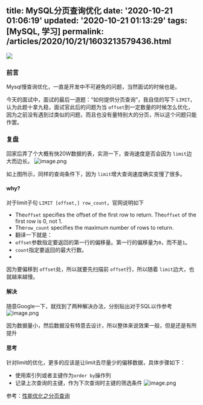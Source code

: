 title: MySQL分页查询优化
date: '2020-10-21 01:06:19'
updated: '2020-10-21 01:13:29'
tags: [MySQL, 学习]
permalink: /articles/2020/10/21/1603213579436.html
---
![](https://b3logfile.com/bing/20200617.jpg?imageView2/1/w/960/h/540/interlace/1/q/100) 


### 前言

Mysql慢查询优化，一直是开发中不可避免的问题，当然面试的时候也是。

今天的面试中，面试的最后一道题：“如何提供分页查询”，我自信的写下 `LIMIT`，认为此题十拿九稳，面试官此后的问题为当 `offset`到一定数量的时候怎么优化，因为之前没有遇到过类似的问题，而且也没有量特别大的分页，所以这个问题只能作罢。

### 复盘

回家后弄了个大概有快20W数据的表，实测一下，查询速度是否会因为 `limit`边大而边长。
![image.png](https://b3logfile.com/file/2020/10/image-f1d086a6.png)

如上图所示，同样的查询条件下，因为 `limit`增大查询速度确实变慢了很多。

#### why?

对于limit子句 `LIMIT [offset,] row_count`，官网说明如下

* The`offset` specifies the offset of the first row to return. The`offset` of the first row is 0, not 1.
* The`row_count` specifies the maximum number of rows to return.
* 翻译一下就是：
* `offset`参数指定要返回的第一行的偏移量。第一行的偏移量为`0`，而不是`1`。
* `count`指定要返回的最大行数。
* 

因为要偏移到 `offset`处，所以就要先扫描前 `offset`行，所以随着 `limit`边大，也就越来越慢。

#### 解决

随意Google一下，就找到了两种解决办法，分别贴出对于SQL以作参考
![image.png](https://b3logfile.com/file/2020/10/image-dbe47374.png)

因为数据量小，然后数据没有特意去设计，所以整体来说效果一般，但是还是有所提升

#### 思考

针对limit的优化，更多的应该是让limit去尽量少的偏移数据，具体步骤如下：

* 使用索引列或者主键作为`order by`操作列
* 记录上次查询的主键，作为下次查询时主键的筛选条件
  ![image.png](https://b3logfile.com/file/2020/10/image-bef7270a.png)

参考：[性能优化之分页查询](https://segmentfault.com/a/1190000017059239?utm_source=sf-related)

